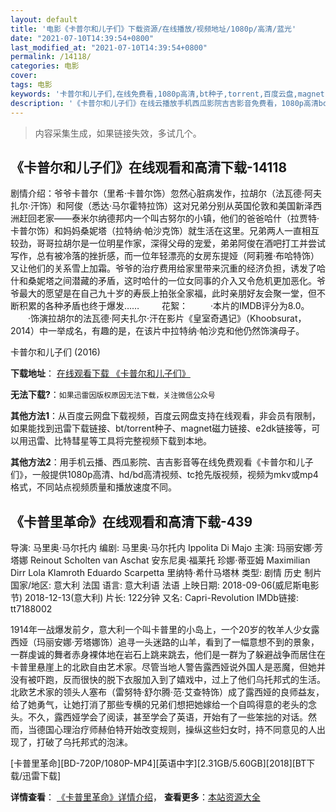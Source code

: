 ```yaml
---
layout: default
title: '电影《卡普尔和儿子们》下载资源/在线播放/视频地址/1080p/高清/蓝光'
date: "2021-07-10T14:39:54+0800"
last_modified_at: "2021-07-10T14:39:54+0800"
permalink: /14118/
categories: 电影
cover:
tags: 电影
keywords: '卡普尔和儿子们,在线免费看,1080p高清,bt种子,torrent,百度云盘,magnet,磁力链,迅雷下载资源'
description: '《卡普尔和儿子们》在线云播放手机西瓜影院吉吉影音免费看，1080p高清bd/hd未删减完整版和tc抢先枪版，mkv/mp4格式，附带bt/torrent种子、magnet/磁力链、百度云盘、网盘资源迅雷下载链接'
---
```


>内容采集生成，如果链接失效，多试几个。


## 《卡普尔和儿子们》在线观看和高清下载-14118

剧情介绍：爷爷卡普尔（里希·卡普尔饰）忽然心脏病发作，拉胡尔（法瓦德·阿夫扎尔·汗饰）和阿俊（悉达·马尔霍特拉饰）这对兄弟分别从英国伦敦和美国新泽西洲赶回老家——泰米尔纳德邦内一个叫古努尔的小镇，他们的爸爸哈什（拉贾特·卡普尔饰）和妈妈桑妮塔（拉特纳·帕沙克饰）就生活在这里。兄弟两人一直相互较劲，哥哥拉胡尔是一位明星作家，深得父母的宠爱，弟弟阿俊在酒吧打工并尝试写作，总有被冷落的挫折感，而一位年轻漂亮的女房东提娅（阿莉雅·布哈特饰）又让他们的关系雪上加霜。爷爷的治疗费用给家里带来沉重的经济负担，诱发了哈什和桑妮塔之间潜藏的矛盾，这时哈什的一位女同事的介入又令危机更加恶化。爷爷最大的愿望是在自己九十岁的寿辰上拍张全家福，此时亲朋好友会聚一堂，但不断积累的各种矛盾也终于爆发……  　　花絮：  　　·本片的IMDB评分为8.0。  　　·饰演拉胡尔的法瓦德·阿夫扎尔·汗在影片《皇室奇遇记》（Khoobsurat，2014）中一举成名，有趣的是，在该片中拉特纳·帕沙克和他仍然饰演母子。


卡普尔和儿子们 (2016)

**下载地址**： [在线观看下载 《卡普尔和儿子们》](https://www.btbtdy.me/btdy/dy5410.html) 


**无法下载?**：`如果迅雷因版权原因无法下载，关注微信公众号 `

**其他方法1**：从百度云网盘下载视频，百度云网盘支持在线观看，非会员有限制，如果能找到迅雷下载链接、bt/torrent种子、magnet磁力链接、e2dk链接等，可以用迅雷、比特彗星等工具将完整视频下载到本地。

**其他方法2**：用手机云播、西瓜影院、吉吉影音等在线免费观看《卡普尔和儿子们》，一般提供1080p高清、hd/bd高清视频、tc抢先版视频，视频为mkv或mp4格式，不同站点视频质量和播放速度不同。


## 《卡普里革命》在线观看和高清下载-439

导演: 马里奥·马尔托内 编剧: 马里奥·马尔托内 Ippolita Di Majo 主演: 玛丽安娜·芳塔娜 Reinout Scholten van Aschat 安东尼奥·福莱托 珍娜·蒂亚姆 Maximilian Dirr Lola Klamroth Eduardo Scarpetta 里纳特·希什马塔林 类型: 剧情 历史 制片国家/地区: 意大利 法国 语言: 意大利语 法语 上映日期: 2018-09-06(威尼斯电影节) 2018-12-13(意大利) 片长: 122分钟 又名: Capri-Revolution IMDb链接: tt7188002

1914年一战爆发前夕，意大利一个叫卡普里的小岛上，一个20岁的牧羊人少女露西娅（玛丽安娜·芳塔娜饰）追寻一头迷路的山羊，看到了一幅意想不到的景象，一群虔诚的舞者赤身裸体地在岩石上跳来跳去，他们是一群为了躲避战争而居住在卡普里悬崖上的北欧自由艺术家。尽管当地人警告露西娅说外国人是恶魔，但她并没有被吓跑，反而很快的脱下衣服加入到了嬉戏中，过上了他们乌托邦式的生活。北欧艺术家的领头人塞布（雷努特·舒尔腾·范·艾查特饰）成了露西娅的良师益友，给了她勇气，让她打消了那些专横的兄弟们想把她嫁给一个自鸣得意的老头的念头。不久，露西娅学会了阅读，甚至学会了英语，开始有了一些笨拙的对话。然而，当德国心理治疗师赫伯特开始改变规则，操纵这些妇女时，持不同意见的人出现了，打破了乌托邦式的泡沫。


[卡普里革命][BD-720P/1080P-MP4][英语中字][2.31GB/5.60GB][2018][BT下载/迅雷下载]

**详情查看**： [《卡普里革命》详情介绍](/movie/439/)， **查看更多**：[本站资源大全](/movie/t/all/)

